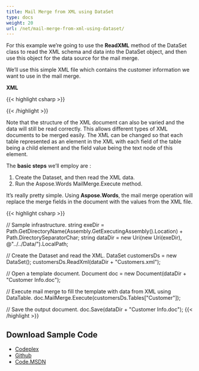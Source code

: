 ```yaml
---
title: Mail Merge from XML using DataSet
type: docs
weight: 20
url: /net/mail-merge-from-xml-using-dataset/
---
```


For this example we’re going to use the **ReadXML** method of the DataSet class to read the XML schema and data into the DataSet object, and then use this object for the data source for the mail merge.

We’ll use this simple XML file which contains the customer information we want to use in the mail merge.

**XML**

{{< highlight csharp >}}
<?xml version="1.0" encoding="utf-8"?>
<customers>
<customer Name="John Ben Jan" ID="1" Domain="History" City="Boston"/>
<customer Name="Lisa Lane" ID="2" Domain="Chemistry" City="LA"/>
<customer Name="Dagomir Zits" ID="3" Domain="Heraldry" City="Milwaukee"/>
<customer Name="Sara Careira Santy" ID="4" Domain="IT" City="Miami"/>
</customers>
{{< /highlight >}}

Note that the structure of the XML document can also be varied and the data will still be read correctly. This allows different types of XML documents to be merged easily. The XML can be changed so that each table represented as an element in the XML with each field of the table being a child element and the field value being the text node of this element.

The **basic steps** we’ll employ are :

1. Create the Dataset, and then read the XML data.
1. Run the Aspose.Words MailMerge.Execute method.

It’s really pretty simple. Using **Aspose.Words**, the mail merge operation will replace the merge fields in the document with the values from the XML file.

{{< highlight csharp >}}

// Sample infrastructure.
string exeDir = Path.GetDirectoryName(Assembly.GetExecutingAssembly().Location) + Path.DirectorySeparatorChar;
string dataDir = new Uri(new Uri(exeDir), @"../../Data/").LocalPath;

// Create the Dataset and read the XML.
DataSet customersDs = new DataSet();
customersDs.ReadXml(dataDir + "Customers.xml");

// Open a template document.
Document doc = new Document(dataDir + "Customer Info.doc");

// Execute mail merge to fill the template with data from XML using DataTable.
doc.MailMerge.Execute(customersDs.Tables["Customer"]);

// Save the output document.
doc.Save(dataDir + "Customer Info.doc");
{{< /highlight >}}

## Download Sample Code

- [Codeplex](https://asposeopenxml.codeplex.com/releases/view/617779)
- [Github](https://github.com/aspose-words/Aspose.Words-for-.NET/releases/tag/MissingFeaturesofOpenXMLWordsv1.1)
- [Code.MSDN](https://code.msdn.microsoft.com/Missing-Features-in-6a2c882b)
